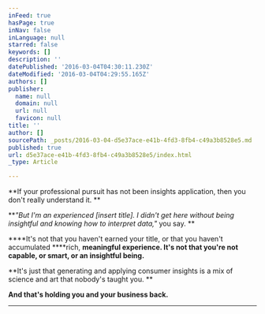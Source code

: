 ```yaml
---
inFeed: true
hasPage: true
inNav: false
inLanguage: null
starred: false
keywords: []
description: ''
datePublished: '2016-03-04T04:30:11.230Z'
dateModified: '2016-03-04T04:29:55.165Z'
authors: []
publisher:
  name: null
  domain: null
  url: null
  favicon: null
title: ''
author: []
sourcePath: _posts/2016-03-04-d5e37ace-e41b-4fd3-8fb4-c49a3b8528e5.md
published: true
url: d5e37ace-e41b-4fd3-8fb4-c49a3b8528e5/index.html
_type: Article

---
```

**If your professional pursuit has not been insights application, then you don't really understand it. **

**_"But I'm an experienced \[insert title\]. I didn't get here without being insightful and knowing how to interpret data,"_ you say.  **

****﻿It's not that you haven't earned your title, or that you haven't accumulated ****rich, **meaningful experience. It's not that you're not capable, or smart, or an insightful being.﻿**

**It's just that generating and applying consumer insights is a mix of science and art that nobody's taught you. **

**And that's holding you and your business back.**  
****